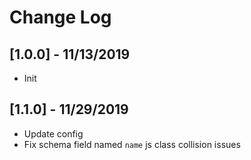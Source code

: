 # Change Log

## [1.0.0] - 11/13/2019
- Init

## [1.1.0] - 11/29/2019
- Update config
- Fix schema field named `name` js class collision issues 
